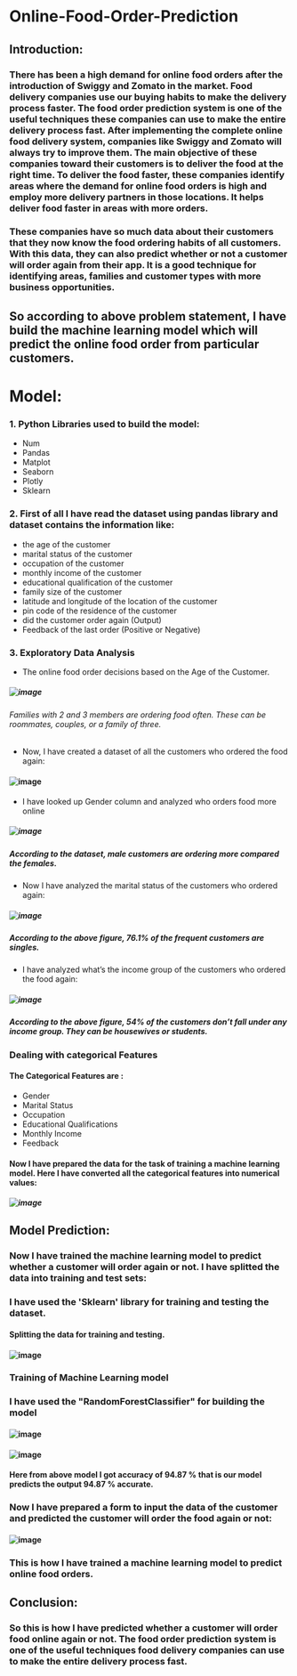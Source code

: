 # Online-Food-Order-Prediction

## Introduction: 

###                           There has been a high demand for online food orders after the introduction of Swiggy and Zomato in the market. Food delivery companies use our buying habits to make the delivery process faster. The food order prediction system is one of the useful techniques these companies can use to make the entire delivery process fast. After implementing the complete online food delivery system, companies like Swiggy and Zomato will always try to improve them. The main objective of these companies toward their customers is to deliver the food at the right time. To deliver the food faster, these companies identify areas where the demand for online food orders is high and employ more delivery partners in those locations. It helps deliver food faster in areas with more orders.  
###                           These companies have so much data about their customers that they now know the food ordering habits of all customers. With this data, they can also predict whether or not a customer will order again from their app. It is a good technique for identifying areas, families and customer types with more business opportunities.
## So according to above problem statement, I have build the machine learning model which will predict the online food order from particular customers.

# Model:

### 1. Python Libraries used to build the model:
- Num
- Pandas
- Matplot
- Seaborn
- Plotly
- Sklearn

### 2. First of all I have read the dataset using pandas library and dataset contains the information like:
- the age of the customer
- marital status of the customer
- occupation of the customer
- monthly income of the customer
- educational qualification of the customer
- family size of the customer
- latitude and longitude of the location of the customer
- pin code of the residence of the customer
- did the customer order again (Output)
- Feedback of the last order (Positive or Negative)

### 3. Exploratory Data Analysis

- The online food order decisions based on the Age of the Customer.
##### ![image](https://user-images.githubusercontent.com/104545490/172817504-d1fe0258-5817-400f-a07b-43c6a45c38e5.png)
###### Families with 2 and 3 members are ordering food often. These can be roommates, couples, or a family of three.

- Now, I have created a dataset of all the customers who ordered the food again:
#### ![image](https://user-images.githubusercontent.com/104545490/172819299-76e6f69f-11fe-433b-8d08-6cbd9bc9bb4c.png)

- I have looked up Gender column and analyzed who orders food more online
##### ![image](https://user-images.githubusercontent.com/104545490/172821391-6ff6903b-2a7b-4948-8c6f-24d350d38615.png)
##### According to the dataset, male customers are ordering more compared the females. 

- Now I have analyzed the marital status of the customers who ordered again:
##### ![image](https://user-images.githubusercontent.com/104545490/172821763-88757f29-4cc1-483f-8cb5-545487d71e68.png)
##### According to the above figure, 76.1% of the frequent customers are singles.

- I have analyzed what’s the income group of the customers who ordered the food again:
##### ![image](https://user-images.githubusercontent.com/104545490/172826946-de52f788-557f-47c7-a0e4-5fc6fab63e96.png)
##### According to the above figure, 54% of the customers don’t fall under any income group. They can be housewives or students.

### Dealing with categorical Features
#### The Categorical Features are :
- Gender
- Marital Status
- Occupation
- Educational Qualifications
- Monthly Income
- Feedback

#### Now I have prepared the data for the task of training a machine learning model. Here I have converted all the categorical features into numerical values:
##### ![image](https://user-images.githubusercontent.com/104545490/172827599-d5c89db4-e50b-40a7-903e-28fe8985a558.png)

##  Model Prediction:

### Now I have trained the machine learning model to predict whether a customer will order again or not. I have splitted the data into training and test sets:
### I have used the 'Sklearn' library for training and testing the dataset.
#### Splitting the data for training and testing.
#### ![image](https://user-images.githubusercontent.com/104545490/172829187-c7400f60-f599-4338-87ef-ff7b8afc7ebb.png)

### Training of Machine Learning model
### I have used the "RandomForestClassifier" for building the model
#### ![image](https://user-images.githubusercontent.com/104545490/172829801-b5054440-e6a1-43c4-859d-3d29f671a53d.png)
#### ![image](https://user-images.githubusercontent.com/104545490/172829857-32d5f385-8d88-4d0c-bd41-08e9b4f0539e.png)
#### Here from above model I got accuracy of 94.87 % that is our model predicts the output 94.87 % accurate. 

### Now I have prepared a form to input the data of the customer and predicted the customer will order the food again or not:
#### ![image](https://user-images.githubusercontent.com/104545490/172830775-64762eae-9f2d-4f7c-b3c0-a3e873e6fa6a.png)

### This is how I have trained a machine learning model to predict online food orders.

## Conclusion:
### So this is how I have predicted whether a customer will order food online again or not. The food order prediction system is one of the useful techniques food delivery companies can use to make the entire delivery process fast.








